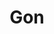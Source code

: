 --- 
title: "Gon"
publishdate: "2019-9-2T16:48:46+02:00"
src: "https://365manga.net/manga/gon"
image: "https://data.365manga.net/images/thumbnails/2048-gon.jpg"
description: "Gon, a tiny dinosaur with a huge attitude, has adventures as he travels through forests and rivers, swims with fish and even flies with birds. Gon and his animal friends communicate without speaking, with Gon giving the occasional bite to teach a bully a lesson."
---